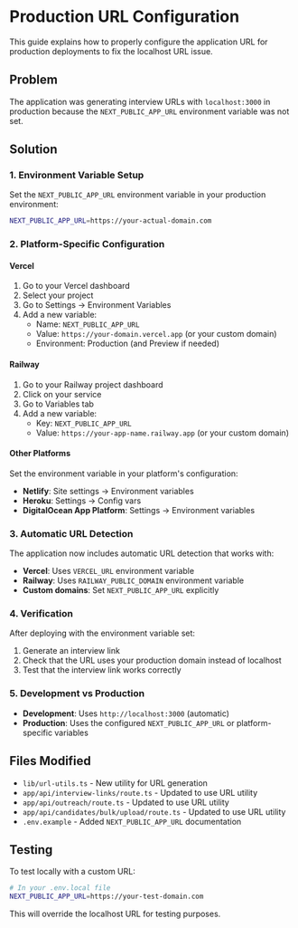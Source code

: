 # Production URL Configuration

This guide explains how to properly configure the application URL for production deployments to fix the localhost URL issue.

## Problem

The application was generating interview URLs with `localhost:3000` in production because the `NEXT_PUBLIC_APP_URL` environment variable was not set.

## Solution

### 1. Environment Variable Setup

Set the `NEXT_PUBLIC_APP_URL` environment variable in your production environment:

```bash
NEXT_PUBLIC_APP_URL=https://your-actual-domain.com
```

### 2. Platform-Specific Configuration

#### Vercel
1. Go to your Vercel dashboard
2. Select your project
3. Go to Settings → Environment Variables
4. Add a new variable:
   - Name: `NEXT_PUBLIC_APP_URL`
   - Value: `https://your-domain.vercel.app` (or your custom domain)
   - Environment: Production (and Preview if needed)

#### Railway
1. Go to your Railway project dashboard
2. Click on your service
3. Go to Variables tab
4. Add a new variable:
   - Key: `NEXT_PUBLIC_APP_URL`
   - Value: `https://your-app-name.railway.app` (or your custom domain)

#### Other Platforms
Set the environment variable in your platform's configuration:
- **Netlify**: Site settings → Environment variables
- **Heroku**: Settings → Config vars
- **DigitalOcean App Platform**: Settings → Environment variables

### 3. Automatic URL Detection

The application now includes automatic URL detection that works with:

- **Vercel**: Uses `VERCEL_URL` environment variable
- **Railway**: Uses `RAILWAY_PUBLIC_DOMAIN` environment variable
- **Custom domains**: Set `NEXT_PUBLIC_APP_URL` explicitly

### 4. Verification

After deploying with the environment variable set:

1. Generate an interview link
2. Check that the URL uses your production domain instead of localhost
3. Test that the interview link works correctly

### 5. Development vs Production

- **Development**: Uses `http://localhost:3000` (automatic)
- **Production**: Uses the configured `NEXT_PUBLIC_APP_URL` or platform-specific variables

## Files Modified

- `lib/url-utils.ts` - New utility for URL generation
- `app/api/interview-links/route.ts` - Updated to use URL utility
- `app/api/outreach/route.ts` - Updated to use URL utility
- `app/api/candidates/bulk/upload/route.ts` - Updated to use URL utility
- `.env.example` - Added `NEXT_PUBLIC_APP_URL` documentation

## Testing

To test locally with a custom URL:

```bash
# In your .env.local file
NEXT_PUBLIC_APP_URL=https://your-test-domain.com
```

This will override the localhost URL for testing purposes.
